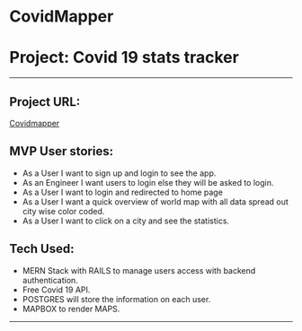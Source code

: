 # CovidMapper

# Project: Covid 19 stats tracker 

<hr>

## Project URL:  
[Covidmapper](https://covidmapper.herokuapp.com/)


## MVP User stories:
* As a User I want to sign up and login to see the app.
* As an Engineer I want users to login else they will be asked to login.
* As a User I want to login and redirected to home page
* As a User I want a quick overview of world map with all data spread out city wise color coded.
* As a User I want to click on a city and see the statistics.

## Tech Used:
* MERN Stack with RAILS to manage users access with backend authentication.
* Free Covid 19 API. 
* POSTGRES will store the information on each user.
* MAPBOX to render MAPS.

<hr>
